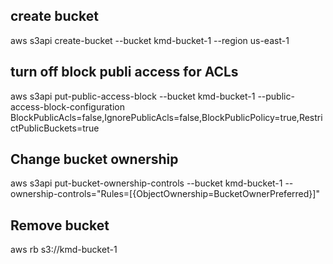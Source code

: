## create bucket 

aws s3api create-bucket --bucket kmd-bucket-1 --region us-east-1

## turn off block publi access for ACLs

aws s3api put-public-access-block --bucket kmd-bucket-1 --public-access-block-configuration BlockPublicAcls=false,IgnorePublicAcls=false,BlockPublicPolicy=true,RestrictPublicBuckets=true

## Change bucket ownership 

aws s3api put-bucket-ownership-controls --bucket kmd-bucket-1 --ownership-controls="Rules=[{ObjectOwnership=BucketOwnerPreferred}]"

## Remove bucket
aws rb s3://kmd-bucket-1